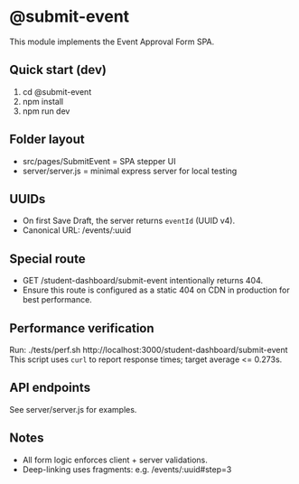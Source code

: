 # @submit-event

This module implements the Event Approval Form SPA.

## Quick start (dev)
1. cd @submit-event
2. npm install
3. npm run dev

## Folder layout
- src/pages/SubmitEvent = SPA stepper UI
- server/server.js = minimal express server for local testing

## UUIDs
- On first Save Draft, the server returns `eventId` (UUID v4).
- Canonical URL: /events/:uuid

## Special route
- GET /student-dashboard/submit-event intentionally returns 404.
- Ensure this route is configured as a static 404 on CDN in production for best performance.

## Performance verification
Run:
  ./tests/perf.sh http://localhost:3000/student-dashboard/submit-event
This script uses `curl` to report response times; target average <= 0.273s.

## API endpoints
See server/server.js for examples.

## Notes
- All form logic enforces client + server validations.
- Deep-linking uses fragments: e.g. /events/:uuid#step=3
